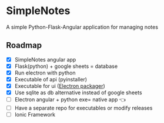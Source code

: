 # SimpleNotes
A simple Python-Flask-Angular application for managing notes

## Roadmap
- [x] SimpleNotes angular app
- [x] Flask(python) + google sheets = database
- [x] Run electron with python
- [x] Executable of api (pyinstaller)
- [x] Executable for ui ([Electron packager](https://www.christianengvall.se/electron-packager-tutorial/))
- [x] Use sqlite as db alternative instead of google sheets
- [ ] Electron angular + python exe= native app :point_left:
- [ ] Have a separate repo for executables or modify releases
- [ ] Ionic Framework
